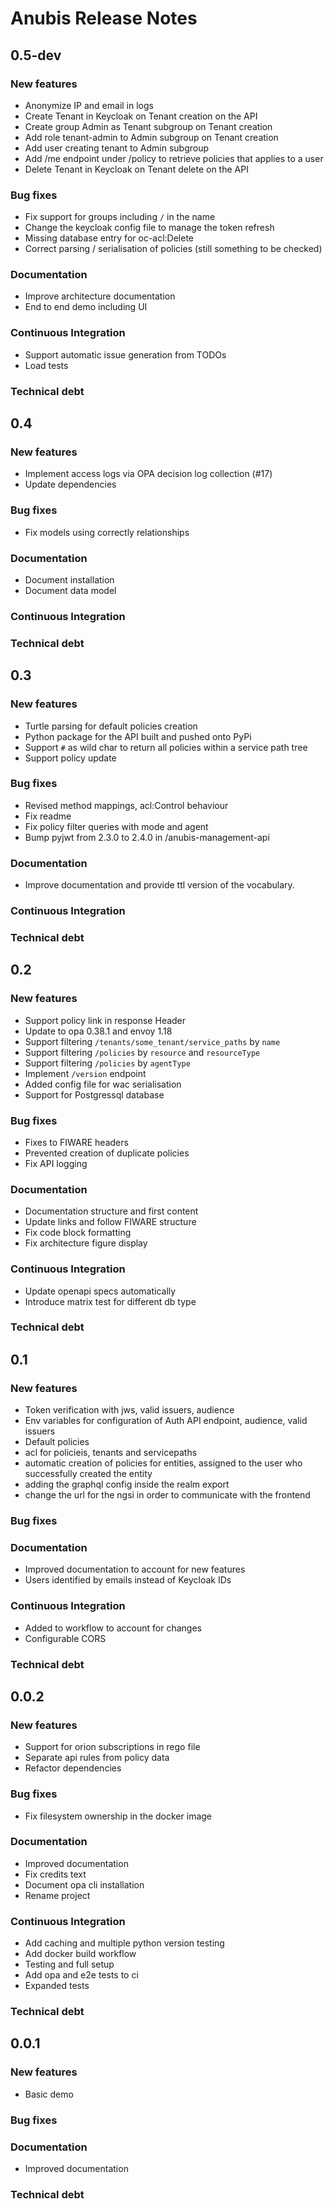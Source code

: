 # Anubis Release Notes

## 0.5-dev

### New features

- Anonymize IP and email in logs
- Create Tenant in Keycloak on Tenant creation on the API
- Create group Admin as Tenant subgroup on Tenant creation
- Add role tenant-admin to Admin subgroup on Tenant creation
- Add user creating tenant to Admin subgroup
- Add /me endpoint under /policy to retrieve policies that applies to a user
- Delete Tenant in Keycloak on Tenant delete on the API

### Bug fixes

- Fix support for groups including `/` in the name
- Change the keycloak config file to manage the token refresh
- Missing database entry for oc-acl:Delete
- Correct parsing / serialisation of policies (still something to be checked)

### Documentation

- Improve architecture documentation
- End to end demo including UI

### Continuous Integration

- Support automatic issue generation from TODOs
- Load tests

### Technical debt

## 0.4

### New features

- Implement access logs via OPA decision log collection (#17)
- Update dependencies

### Bug fixes

- Fix models using correctly relationships

### Documentation

- Document installation
- Document data model

### Continuous Integration

### Technical debt

## 0.3

### New features

- Turtle parsing for default policies creation
- Python package for the API built and pushed onto PyPi
- Support `#` as wild char to return all policies within a service path tree
- Support policy update

### Bug fixes

- Revised method mappings, acl:Control behaviour
- Fix readme
- Fix policy filter queries with mode and agent
- Bump pyjwt from 2.3.0 to 2.4.0 in /anubis-management-api

### Documentation

- Improve documentation and provide ttl version of the vocabulary.

### Continuous Integration

### Technical debt

## 0.2

### New features

- Support policy link in response Header
- Update to opa 0.38.1 and envoy 1.18
- Support filtering `/tenants/some_tenant/service_paths` by `name`
- Support filtering `/policies` by `resource` and `resourceType`
- Support filtering `/policies` by `agentType`
- Implement `/version` endpoint
- Added config file for wac serialisation
- Support for Postgressql database

### Bug fixes

- Fixes to FIWARE headers
- Prevented creation of duplicate policies
- Fix API logging

### Documentation

- Documentation structure and first content
- Update links and follow FIWARE structure
- Fix code block formatting
- Fix architecture figure display

### Continuous Integration

- Update openapi specs automatically
- Introduce matrix test for different db type

### Technical debt

## 0.1

### New features

- Token verification with jws, valid issuers, audience
- Env variables for configuration of Auth API endpoint, audience, valid issuers
- Default policies
- acl for policieis, tenants and servicepaths
- automatic creation of policies for entities, assigned to the user who
  successfully created the entity
- adding the graphql config inside the realm export
- change the url for the ngsi in order to communicate with the frontend

### Bug fixes

### Documentation

- Improved documentation to account for new features
- Users identified by emails instead of Keycloak IDs

### Continuous Integration

- Added to workflow to account for changes
- Configurable CORS

### Technical debt

## 0.0.2

### New features

- Support for orion subscriptions in rego file
- Separate api rules from policy data
- Refactor dependencies

### Bug fixes

- Fix filesystem ownership in the docker image

### Documentation

- Improved documentation
- Fix credits text
- Document opa cli installation
- Rename project

### Continuous Integration

- Add caching and multiple python version testing
- Add docker build workflow
- Testing and full setup
- Add opa and e2e tests to ci
- Expanded tests

### Technical debt

## 0.0.1

### New features

- Basic demo

### Bug fixes

### Documentation

- Improved documentation

### Technical debt
